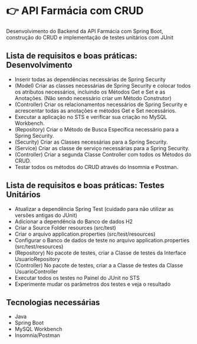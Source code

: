 # 👉 API Farmácia com CRUD
Desenvolvimento do Backend da API Farmácia com Spring Boot, construção do CRUD e implementação de testes unitários com JUnit

## Lista de requisitos e boas práticas: Desenvolvimento
- Inserir todas as dependências necessárias de Spring Security
- (Model) Criar as classes necessárias de Spring Security e colocar todos os atributos necessários, incluindo os Métodos Get e Set e as Anotações. (Não sendo necessário criar um Método Construtor)
- (Controller) Criar os relacionamentos necessários de Spring Security e acrescentar todas as anotações e métodos Get e Set necessários.
- Executar a aplicação no STS e verificar sua criação no MySQL Workbench.
- (Repository) Criar o Método de Busca Específica necessário para a Spring Security.
- (Security) Criar as Classes necessárias para a Spring Security.
- (Service) Criar as classe de serviço necessárias para a Spring Security.
- (Controller) Criar a segunda Classe Controller com todos os Métodos do CRUD.
- Testar todos os métodos do CRUD através do Insomnia e Postman.

## Lista de requisitos e boas práticas: Testes Unitários
- Atualizar a dependência Spring Test (cuidado para não utilizar as versões antigas do JUnit)
- Adicionar a dependência do Banco de dados H2
- Criar a Source Folder resources (src/test)
- Criar o arquivo application.properties (src/test/resources)
- Configurar o Banco de dados de teste no arquivo application.properties (src/test/resources)
- (Repository) No pacote de testes, criar a Classe de testes da Interface UsuarioRepository
- (Controller) No pacote de testes, criar a a Classe de testes da Classe UsuarioController
- Executar todos os testes no Painel do JUnit no STS
- Experimente mudar os parâmetros dos testes e veja o resultado

## Tecnologias necessárias
- Java
- Spring Boot
- MySQL Workbench
- Insomnia/Postman

